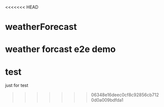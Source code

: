 <<<<<<< HEAD
# weatherForecast
weather forcast e2e demo
=======
# test
just for test
>>>>>>> 06348e16deec0cf8c92856cb7120d0a009bdfda1
